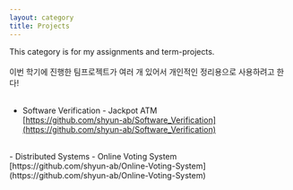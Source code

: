 ```yaml
---
layout: category
title: Projects
---
```


This category is for my assignments and term-projects.<br><br>
이번 학기에 진행한 팀프로젝트가 여러 개 있어서 개인적인 정리용으로 사용하려고 한다! <br><br>
- Software Verification - Jackpot ATM <br>
[https://github.com/shyun-ab/Software_Verification](https://github.com/shyun-ab/Software_Verification)
<br>
- Distributed Systems - Online Voting System <br>
[https://github.com/shyun-ab/Online-Voting-System](https://github.com/shyun-ab/Online-Voting-System)
<br>